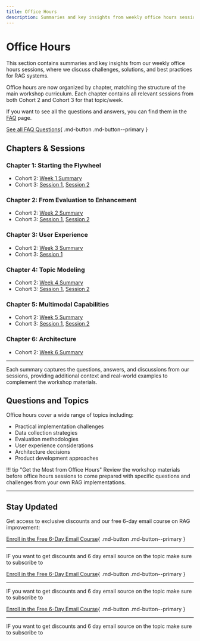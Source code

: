 ```yaml
---
title: Office Hours
description: Summaries and key insights from weekly office hours sessions
---
```


# Office Hours

This section contains summaries and key insights from our weekly office hours sessions, where we discuss challenges, solutions, and best practices for RAG systems.

Office hours are now organized by chapter, matching the structure of the main workshop curriculum. Each chapter contains all relevant sessions from both Cohort 2 and Cohort 3 for that topic/week.

If you want to see all the questions and answers, you can find them in the [FAQ](faq.md) page.

[See all FAQ Questions](faq.md){ .md-button .md-button--primary }

## Chapters & Sessions

### Chapter 1: Starting the Flywheel

- Cohort 2: [Week 1 Summary](cohort2/week1-summary.md)
- Cohort 3: [Session 1](cohort3/week-1-1.md), [Session 2](cohort3/week-1-2.md)

### Chapter 2: From Evaluation to Enhancement

- Cohort 2: [Week 2 Summary](cohort2/week2-summary.md)
- Cohort 3: [Session 1](cohort3/week-2-1.md), [Session 2](cohort3/week-2-2.md)

### Chapter 3: User Experience

- Cohort 2: [Week 3 Summary](cohort2/week3-summary.md)
- Cohort 3: [Session 1](cohort3/week-3-1.md)

### Chapter 4: Topic Modeling

- Cohort 2: [Week 4 Summary](cohort2/week4-summary.md)
- Cohort 3: [Session 1](cohort3/week-4-1.md), [Session 2](cohort3/week-4-2.md)

### Chapter 5: Multimodal Capabilities

- Cohort 2: [Week 5 Summary](cohort2/week5-summary.md)
- Cohort 3: [Session 1](cohort3/week-5-1.md), [Session 2](cohort3/week-5-2.md)

### Chapter 6: Architecture

- Cohort 2: [Week 6 Summary](cohort2/week6-summary.md)

---

Each summary captures the questions, answers, and discussions from our sessions, providing additional context and real-world examples to complement the workshop materials.

## Questions and Topics

Office hours cover a wide range of topics including:

- Practical implementation challenges
- Data collection strategies
- Evaluation methodologies
- User experience considerations
- Architecture decisions
- Product development approaches

!!! tip "Get the Most from Office Hours"
Review the workshop materials before office hours sessions to come prepared with specific questions and challenges from your own RAG implementations.

---

## Stay Updated

Get access to exclusive discounts and our free 6-day email course on RAG improvement:

[Enroll in the Free 6-Day Email Course](https://improvingrag.com/){ .md-button .md-button--primary }

---

IF you want to get discounts and 6 day email source on the topic make sure to subscribe to

[Enroll in the Free 6-Day Email Course](https://improvingrag.com/){ .md-button .md-button--primary }

---

IF you want to get discounts and 6 day email source on the topic make sure to subscribe to

[Enroll in the Free 6-Day Email Course](https://improvingrag.com/){ .md-button .md-button--primary }

---

IF you want to get discounts and 6 day email source on the topic make sure to subscribe to

<script async data-uid="010fd9b52b" src="https://fivesixseven.kit.com/010fd9b52b/index.js"></script>
